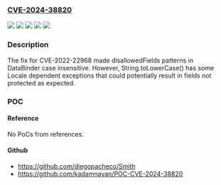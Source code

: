 ### [CVE-2024-38820](https://cve.mitre.org/cgi-bin/cvename.cgi?name=CVE-2024-38820)
![](https://img.shields.io/static/v1?label=Product&message=Spring&color=blue)
![](https://img.shields.io/static/v1?label=Version&message=5.3.x%20&color=brightgreen)
![](https://img.shields.io/static/v1?label=Version&message=6.0.x%20&color=brightgreen)
![](https://img.shields.io/static/v1?label=Version&message=6.1.x%20&color=brightgreen)
![](https://img.shields.io/static/v1?label=Vulnerability&message=n%2Fa&color=blue)

### Description

The fix for CVE-2022-22968 made disallowedFields patterns in DataBinder case insensitive. However, String.toLowerCase() has some Locale dependent exceptions that could potentially result in fields not protected as expected.

### POC

#### Reference
No PoCs from references.

#### Github
- https://github.com/diegopacheco/Smith
- https://github.com/kadamnayan/POC-CVE-2024-38820


